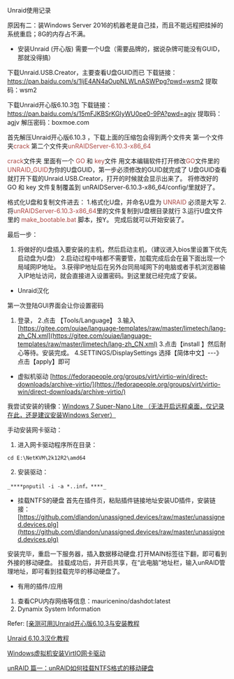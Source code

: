 Unraid使用记录

原因有二：装Windows Server 2016的机器老是自己挂，而且不能远程把挂掉的系统重启；8G的内存占不满。


* 安装Unraid (开心版)
需要一个U盘（需要品牌的，据说杂牌可能没有GUID，那就没得搞）

下载Unraid.USB.Creator，主要查看U盘GUID而已
下载链接：https://pan.baidu.com/s/1IjE4AN4aOupNLWLnASWPpg?pwd=wsm2
提取码：wsm2

下载Unraid开心版6.10.3包
下载链接：https://pan.baidu.com/s/15mFJKBSrKGIyWU0pe0-9PA?pwd=agjv
提取码：agjv
解压密码：boxmoe.com

首先解压Unraid开心版6.10.3 ，下载上面的压缩包会得到两个文件夹
第一个文件夹<span style="color:#ab4642">crack</span>
第二个文件夹<span style="color:#ab4642">unRAIDServer-6.10.3-x86_64</span>

<span style="color:#ab4642">crack</span>文件夹
里面有一个 <span style="color:#ab4642">GO</span> 和 <span style="color:#ab4642">key</span>文件
用文本编辑软件打开修改<span style="color:#ab4642">GO</span>文件里的<span style="color:#ab4642">UNRAID_GUID</span>为你的U盘GUID，第一步必须修改的GUID就完成了
U盘GUID查看就打开下载的Unraid.USB.Creator，打开的时候就会显示出来了。
将修改好的 GO 和 key 文件复制覆盖到 unRAIDServer-6.10.3-x86_64/config/里就好了。

格式化U盘和复制文件进去：
1.格式化U盘，并命名U盘为 <span style="color:#ab4642">UNRAID</span> 必须是大写
2.将<span style="color:#ab4642">unRAIDServer-6.10.3-x86_64</span>里的文件复制到U盘根目录就行
3.运行U盘文件里的<span style="color:#ab4642"> make_bootable.bat</span> 脚本，按Y。 完成后就可以开始安装了。

最后一步：
1. 将做好的U盘插入要安装的主机，然后启动主机，（建议进入bios里设置下优先启动盘为U盘）
2.启动过程中啥都不需要管，加载完成后会在最下面出现一个局域网IP地址。
3.获得IP地址后在另外台同局域网下的电脑或者手机浏览器输入IP地址访问，就会直接进入设置密码。到这里就已经完成了安装。

* Unraid汉化

第一次登陆GUI界面会让你设置密码
1. 登录，
2.点击  【Tools/Language】
3.输入 [https://gitee.com/ouiae/language-templates/raw/master/limetech/lang-zh_CN.xml](https://gitee.com/ouiae/language-templates/raw/master/limetech/lang-zh_CN.xml)
3.点击【install 】然后耐心等待。安装完成。
4.SETTINGS/DisplaySettings
选择【简体中文】---》点击【apply】即可


* 虚拟机驱动
[https://fedorapeople.org/groups/virt/virtio-win/direct-downloads/archive-virtio/](https://fedorapeople.org/groups/virt/virtio-win/direct-downloads/archive-virtio/)

我尝试安装的镜像：[Windows 7 Super-Nano Lite （无法开启远程桌面，仅记录在此，还是建议安装Windows Server）](https://archive.org/details/windows-7x-86-supernano-final)

手动安装网卡驱动：
1. 进入网卡驱动程序所在目录：
```
cd E:\NetKVM\2k12R2\amd64
```
2. 安装驱动：
```
_****pnputil -i -a *..inf。****_
```

* 挂载NTFS的硬盘
首先在插件页，粘贴插件链接地址安装UD插件，安装链接：[https://github.com/dlandon/unassigned.devices/raw/master/unassigned.devices.plg](https://github.com/dlandon/unassigned.devices/raw/master/unassigned.devices.plg)

安装完毕，重启一下服务器，插入数据移动硬盘.打开MAIN标签往下翻，即可看到外接的移动硬盘。
挂载成功后，并开启共享，在“此电脑”地址栏，输入unRAID管理地址，即可看到挂载完毕的移动硬盘了。

* 有用的插件/应用
1. 查看CPU内存网络等信息：mauricenino/dashdot:latest
2. Dynamix System Information

 


Refer:
[\[亲测可用\]Unraid开心版6.10.3与安装教程](https://www.boxmoe.com/642.html)

[Unraid 6.10.3汉化教程](https://www.right.com.cn/forum/thread-8251164-1-1.html)

[Windows虚拟机安装VirtIO网卡驱动](https://help.aliyun.com/apsara/agile-cnstack/v_2_1_0_20230413/cnstack/user-guide/windows-virtual-machine-install-virtio-network-interface-controller-driver.html)

[unRAID 篇一：unRAID如何挂载NTFS格式的移动硬盘](https://post.smzdm.com/p/a25g99on/)
